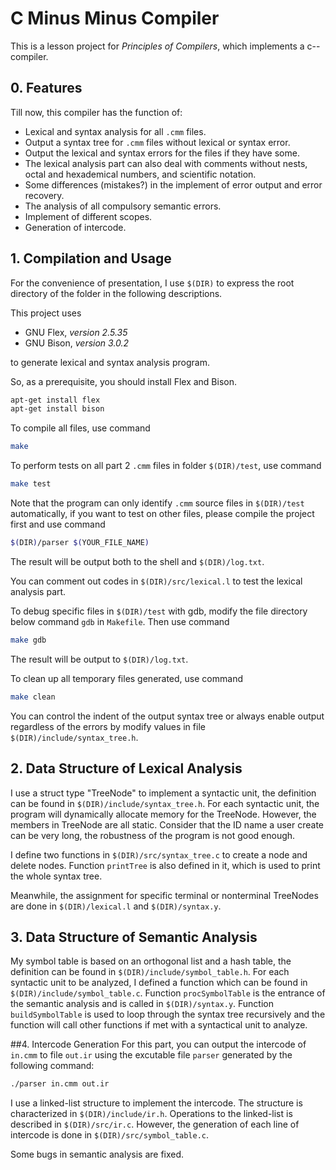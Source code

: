 # C Minus Minus Compiler
This is a lesson project for *Principles of Compilers*, which implements a c-- compiler.

## 0. Features
Till now, this compiler has the function of:

* Lexical and syntax analysis for all ```.cmm``` files.
* Output a syntax tree for ```.cmm``` files without lexical or syntax error.
* Output the lexical and syntax errors for the files if they have some.
* The lexical analysis part can also deal with comments without nests, octal and hexademical numbers, and scientific notation.
* Some differences (mistakes?) in the implement of error output and error recovery.
* The analysis of all compulsory semantic errors.
* Implement of different scopes.
* Generation of intercode.

## 1. Compilation and Usage
For the convenience of presentation, I use ```$(DIR)``` to express the root directory of the folder in the following descriptions.

This project uses

* GNU Flex, *version 2.5.35*
* GNU Bison, *version 3.0.2*

to generate lexical and syntax analysis program.

So, as a prerequisite, you should install Flex and Bison.
```Bash
apt-get install flex
apt-get install bison
```

To compile all files, use command
```Bash
make
```

To perform tests on all part 2 ```.cmm``` files in folder ```$(DIR)/test```, use command
```Bash
make test
```
Note that the program can only identify ```.cmm``` source files in ```$(DIR)/test``` automatically, if you want to test on other files, please compile the project first and use command
```Bash
$(DIR)/parser $(YOUR_FILE_NAME) 
```
The result will be output both to the shell and ```$(DIR)/log.txt```.

You can comment out codes in ```$(DIR)/src/lexical.l``` to test the lexical analysis part.

To debug specific files in ```$(DIR)/test``` with gdb, modify the file directory below command  ```gdb``` in ```Makefile```. Then use command
```Bash
make gdb
```
The result will be output to ```$(DIR)/log.txt```.

To clean up all temporary files generated, use command
```Bash
make clean
```
 	
You can control the indent of the output syntax tree or always enable output regardless of the errors by modify values in file ```$(DIR)/include/syntax_tree.h```.

## 2. Data Structure of Lexical Analysis
I use a struct type "TreeNode" to implement a syntactic unit, the definition can be found in ```$(DIR)/include/syntax_tree.h```. For each syntactic unit, the program will dynamically allocate memory for the TreeNode. However, the members in TreeNode are all static. Consider that the ID name a user create can be very long, the robustness of the program is not good enough.

I define two functions in ```$(DIR)/src/syntax_tree.c``` to create a node and delete nodes. Function ```printTree``` is also defined in it, which is used to print the whole syntax tree.

Meanwhile, the assignment for specific terminal or nonterminal TreeNodes are done in ```$(DIR)/lexical.l``` and ```$(DIR)/syntax.y```.

## 3. Data Structure of Semantic Analysis
My symbol table is based on an orthogonal list and a hash table, the definition can be found in ```$(DIR)/include/symbol_table.h```. For each syntactic unit to be analyzed, I defined a function which can be found in ```$(DIR)/include/symbol_table.c```. Function ```procSymbolTable``` is the entrance of the semantic analysis and is called in ```$(DIR)/syntax.y```. Function ```buildSymbolTable``` is used to loop through the syntax tree recursively and the function will call other functions if met with a syntactical unit to analyze.

##4. Intercode Generation
For this part, you can output the intercode of ```in.cmm```  to file ```out.ir``` using the excutable file ```parser``` generated by the following command:
```Bash
./parser in.cmm out.ir
```
I use a linked-list structure to implement the intercode. The structure is characterized in ```$(DIR)/include/ir.h```. Operations to the linked-list is described in ```$(DIR)/src/ir.c```. However, the generation of each line of intercode is done in ```$(DIR)/src/symbol_table.c```.

Some bugs in semantic analysis are fixed.
